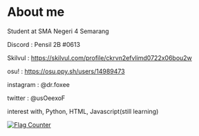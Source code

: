 # About me

Student at SMA Negeri 4 Semarang

Discord   : Pensil 2B #0613

Skilvul   : https://skilvul.com/profile/ckrvn2efvlimd0722x06bou2w

osu!      : https://osu.ppy.sh/users/14989473

instagram : @dr.foxee

twitter   : @usOeexoF

interest with, Python, HTML, Javascript(still learning)

<a href="https://info.flagcounter.com/SQbm"><img src="https://s01.flagcounter.com/count2/SQbm/bg_000000/txt_FFFFFF/border_CCCCCC/columns_4/maxflags_12/viewers_0/labels_0/pageviews_0/flags_0/percent_0/" alt="Flag Counter" border="0"></a>
